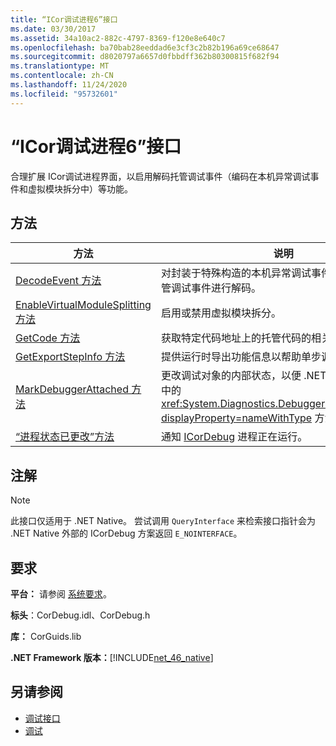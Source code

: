 ```yaml
---
title: “ICor调试进程6”接口
ms.date: 03/30/2017
ms.assetid: 34a10ac2-882c-4797-8369-f120e8e640c7
ms.openlocfilehash: ba70bab28eeddad6e3cf3c2b82b196a69ce68647
ms.sourcegitcommit: d8020797a6657d0fbbdff362b80300815f682f94
ms.translationtype: MT
ms.contentlocale: zh-CN
ms.lasthandoff: 11/24/2020
ms.locfileid: "95732601"
---
```

# <a name="icordebugprocess6-interface"></a>“ICor调试进程6”接口

合理扩展 ICor调试进程界面，以启用解码托管调试事件（编码在本机异常调试事件和虚拟模块拆分中）等功能。  
  
## <a name="methods"></a>方法  
  
|方法|说明|  
|------------|-----------------|  
|[DecodeEvent 方法](icordebugprocess6-decodeevent-method.md)|对封装于特殊构造的本机异常调试事件有效载荷中的托管调试事件进行解码。|  
|[EnableVirtualModuleSplitting 方法](icordebugprocess6-enablevirtualmodulesplitting-method.md)|启用或禁用虚拟模块拆分。|  
|[GetCode 方法](icordebugprocess6-getcode-method.md)|获取特定代码地址上的托管代码的相关信息。|  
|[GetExportStepInfo 方法](icordebugprocess6-getexportstepinfo-method.md)|提供运行时导出功能信息以帮助单步调试托管代码。|  
|[MarkDebuggerAttached 方法](icordebugprocess6-markdebuggerattached-method.md)|更改调试对象的内部状态，以便 .NET Framework 类库中的 <xref:System.Diagnostics.Debugger.IsAttached%2A?displayProperty=nameWithType> 方法返回 `true`。|  
|[“进程状态已更改”方法](icordebugprocess6-processstatechanged-method.md)|通知 [ICorDebug](icordebug-interface.md) 进程正在运行。|  
  
## <a name="remarks"></a>注解  
  
> [!NOTE]
> 此接口仅适用于 .NET Native。 尝试调用 `QueryInterface` 来检索接口指针会为 .NET Native 外部的 ICorDebug 方案返回 `E_NOINTERFACE`。  
  
## <a name="requirements"></a>要求  

 **平台：** 请参阅 [系统要求](../../get-started/system-requirements.md)。  
  
 **标头**：CorDebug.idl、CorDebug.h  
  
 **库：** CorGuids.lib  
  
 **.NET Framework 版本：**[!INCLUDE[net_46_native](../../../../includes/net-46-native-md.md)]  
  
## <a name="see-also"></a>另请参阅

- [调试接口](debugging-interfaces.md)
- [调试](index.md)
